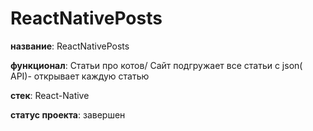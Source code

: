 # ReactNativePosts

**название**: ReactNativePosts 

**функционал**: Статьи про котов/ Сайт подгружает все статьи с json( API)- открывает каждую статью

**стек**: React-Native 

**статус проекта**: завершен
